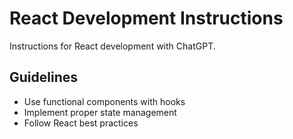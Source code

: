 # React Development Instructions

Instructions for React development with ChatGPT.

## Guidelines
- Use functional components with hooks
- Implement proper state management
- Follow React best practices
